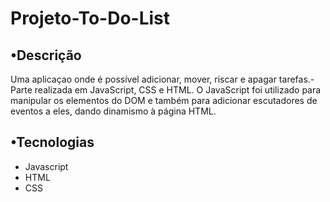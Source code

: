 # Projeto-To-Do-List

## •Descrição
Uma aplicaçao onde é possível adicionar, mover, riscar e apagar tarefas.-Parte realizada em JavaScript, CSS e HTML. O JavaScript foi utilizado para manipular os elementos do DOM e também para adicionar escutadores de eventos a eles, dando dinamismo à página HTML.

## •Tecnologias
- Javascript
- HTML
- CSS
